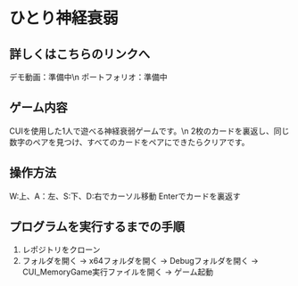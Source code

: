 # ひとり神経衰弱
## 詳しくはこちらのリンクへ
デモ動画：準備中\n
ポートフォリオ：準備中

## ゲーム内容
CUIを使用した1人で遊べる神経衰弱ゲームです。\n
2枚のカードを裏返し、同じ数字のペアを見つけ、すべてのカードをペアにできたらクリアです。
## 操作方法
W:上、A：左、S:下、D:右でカーソル移動
Enterでカードを裏返す
## プログラムを実行するまでの手順
1. レポジトリをクローン
2. フォルダを開く → x64フォルダを開く → Debugフォルダを開く → CUI_MemoryGame実行ファイルを開く → ゲーム起動
